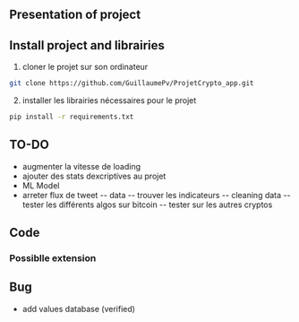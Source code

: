 ## Presentation of project


## Install project and librairies

1) cloner le projet sur son ordinateur

```bash
git clone https://github.com/GuillaumePv/ProjetCrypto_app.git
```
2) installer les librairies nécessaires pour le projet

```bash
pip install -r requirements.txt
```

## TO-DO
* augmenter la vitesse de loading
* ajouter des stats dexcriptives au projet
* ML Model 
* arreter flux de tweet
-- data
-- trouver les indicateurs
-- cleaning data
-- tester les différents algos sur bitcoin
-- tester sur les autres cryptos

## Code

### Possiblle extension

## Bug

* add values database (verified)